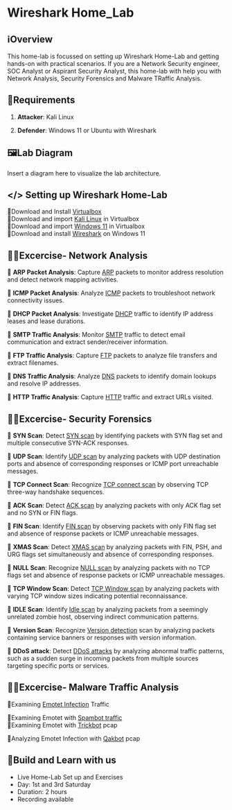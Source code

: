 # Wireshark Home_Lab

## ℹ️Overview

This home-lab is focussed on setting up Wireshark Home-Lab and getting hands-on with practical scenarios. If you are a Network Security engineer, SOC Analyst or Aspirant Security Analyst, this home-lab with help you with Network Analysis, Security Forensics and Malware TRaffic Analysis.

## 🧮Requirements

1. **Attacker**: Kali Linux

2. **Defender**: Windows 11 or Ubuntu with Wireshark

## 🖼️Lab Diagram

Insert a diagram here to visualize the lab architecture.

## </> Setting up Wireshark Home-Lab

📍Download and Install [Virtualbox](https://www.virtualbox.org/wiki/Downloads)  
📍Download and import [Kali Linux](https://www.kali.org/get-kali/#kali-virtual-machines) in Virtualbox  
📍Download and import [Windows 11](https://developer.microsoft.com/en-us/windows/downloads/virtual-machines/) in Virtualbox  
📍Download and install [Wireshark](https://www.wireshark.org/download.html) on Windows 11  


## 🧑‍💻Excercise- Network Analysis
📍 **ARP Packet Analysis**: Capture [ARP](https://wiki.wireshark.org/uploads/__moin_import__/attachments/SampleCaptures/arp-storm.pcap) packets to monitor address resolution and detect network mapping activities.

📍 **ICMP Packet Analysis**: Analyze [ICMP](https://wiki.wireshark.org/uploads/df619289f2986680173b8cd3035ca4ac/220614_ip_flags_google.pcapng) packets to troubleshoot network connectivity issues.  

📍 **DHCP Packet Analysis**: Investigate [DHCP](https://wiki.wireshark.org/uploads/__moin_import__/attachments/SampleCaptures/dhcp.pcap) traffic to identify IP address leases and lease durations.  

📍 **SMTP Traffic Analysis**: Monitor [SMTP](https://wiki.wireshark.org/uploads/__moin_import__/attachments/SampleCaptures/smtp.pcap) traffic to detect email communication and extract sender/receiver information.  

📍 **FTP Traffic Analysis**: Capture [FTP](https://wiki.wireshark.org/uploads/__moin_import__/attachments/SampleCaptures/FTPv6-1.cap) packets to analyze file transfers and extract filenames.  

📍 **DNS Traffic Analysis**: Analyze [DNS](https://wiki.wireshark.org/uploads/__moin_import__/attachments/SampleCaptures/dns-remoteshell.pcap) packets to identify domain lookups and resolve IP addresses.    

📍 **HTTP Traffic Analysis**: Capture [HTTP](https://wiki.wireshark.org/uploads/27707187aeb30df68e70c8fb9d614981/http.cap) traffic and extract URLs visited.  


## 🧑‍💻Excercise- Security Forensics
📍 **SYN Scan**: Detect [SYN scan](https://wiki.wireshark.org/uploads/__moin_import__/attachments/SampleCaptures/NMap-Captures.zip) by identifying packets with SYN flag set and multiple consecutive SYN-ACK responses.  

📍 **UDP Scan**: Identify [UDP scan](https://wiki.wireshark.org/uploads/__moin_import__/attachments/SampleCaptures/NMap-Captures.zip) by analyzing packets with UDP destination ports and absence of corresponding responses or ICMP port unreachable messages.   

📍 **TCP Connect Scan**: Recognize [TCP connect scan](https://wiki.wireshark.org/uploads/__moin_import__/attachments/SampleCaptures/NMap-Captures.zip) by observing TCP three-way handshake sequences.  

📍 **ACK Scan**: Detect [ACK scan](https://wiki.wireshark.org/uploads/__moin_import__/attachments/SampleCaptures/NMap-Captures.zip) by analyzing packets with only ACK flag set and no SYN or FIN flags.

📍 **FIN Scan**: Identify [FIN scan](https://wiki.wireshark.org/uploads/__moin_import__/attachments/SampleCaptures/NMap-Captures.zip) by observing packets with only FIN flag set and absence of response packets or ICMP unreachable messages.  

📍 **XMAS Scan**: Detect [XMAS scan](https://wiki.wireshark.org/uploads/__moin_import__/attachments/SampleCaptures/NMap-Captures.zip) by analyzing packets with FIN, PSH, and URG flags set simultaneously and absence of corresponding responses.   

📍 **NULL Scan**: Recognize [NULL scan](https://wiki.wireshark.org/uploads/__moin_import__/attachments/SampleCaptures/NMap-Captures.zip) by analyzing packets with no TCP flags set and absence of response packets or ICMP unreachable messages.  

📍 **TCP Window Scan**: Detect [TCP Window scan](https://wiki.wireshark.org/uploads/__moin_import__/attachments/SampleCaptures/NMap-Captures.zip) by analyzing packets with varying TCP window sizes indicating potential reconnaissance.  

📍 **IDLE Scan**: Identify [Idle scan](https://wiki.wireshark.org/uploads/__moin_import__/attachments/SampleCaptures/NMap-Captures.zip) by analyzing packets from a seemingly unrelated zombie host, observing indirect communication patterns.  

📍 **Version Scan**: Recognize [Version detection](https://wiki.wireshark.org/uploads/__moin_import__/attachments/SampleCaptures/NMap-Captures.zip) scan by analyzing packets containing service banners or responses with version information.  

📍 **DDoS attack**: Detect [DDoS attacks](https://wiki.wireshark.org/uploads/__moin_import__/attachments/SampleCaptures/NMap-Captures.zip ) by analyzing abnormal traffic patterns, such as a sudden surge in incoming packets from multiple sources targeting specific ports or services.  


## 🧑‍💻Excercise- Malware Traffic Analysis
📍Examining [Emotet Infection](https://github.com/pan-unit42/wireshark-tutorial-Emotet-traffic/blob/main/Example-1-2021-01-06-Emotet-infection.pcap.zip) Traffic  

📍Examining Emotet with [Spambot traffic](https://github.com/pan-unit42/wireshark-tutorial-Emotet-traffic/blob/main/Example-2-2021-01-05-Emotet-with-spambot-traffic-part-1.pcap.zip)  
📍Examining Emotet with [Trickbot](https://github.com/pan-unit42/wireshark-tutorial-Emotet-traffic/blob/main/Example-4-2021-01-05-Emotet-infection-with-Trickbot.pcap.zip) pcap  

📍Analyzing Emotet Infection with [Qakbot](https://github.com/pan-unit42/wireshark-tutorial-Emotet-traffic/blob/main/Example-5-2020-08-18-Emotet-infection-with-Qakbot.pcap.zip) pcap





## 🔴Build and Learn with us
- Live Home-Lab Set up and Exercises
- Day: 1st and 3rd Saturday
- Duration: 2 hours
- Recording available
